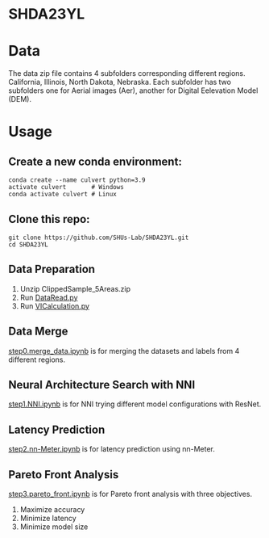 # SHDA23YL



# Data

The data zip file contains 4 subfolders corresponding different regions. California, Illinois, North Dakota, Nebraska. Each subfolder has two subfolders one for Aerial images (Aer), another for Digital Eelevation Model (DEM). 

# Usage
## Create a new conda environment:
   ```
   conda create --name culvert python=3.9
   activate culvert       # Windows
   conda activate culvert # Linux
   ```
## Clone this repo:
   ```
   git clone https://github.com/SHUs-Lab/SHDA23YL.git
   cd SHDA23YL
   ```

## Data Preparation

1. Unzip ClippedSample_5Areas.zip
2. Run [DataRead.py](https://github.com/SHUs-Lab/SHDA23YL/blob/main/DataRead.py "DataRead.py")
3. Run [VICalculation.py](https://github.com/SHUs-Lab/SHDA23YL/blob/main/VICalculation.py "VICalculation.py")

## Data Merge

[step0.merge_data.ipynb](https://github.com/SHUs-Lab/SHDA23YL/blob/main/step0.merge_data.ipynb "step0.merge_data.ipynb") is for merging the datasets and labels from 4 different regions.


## Neural Architecture Search with NNI

[step1.NNI.ipynb](https://github.com/SHUs-Lab/SHDA23YL/blob/main/step1.NNI.ipynb "step1.NNI.ipynb") is for NNI trying different model configurations with ResNet. 

## Latency Prediction
[step2.nn-Meter.ipynb](https://github.com/SHUs-Lab/SHDA23YL/blob/main/step2.nn-Meter.ipynb "step2.nn-Meter.ipynb") is for latency prediction using nn-Meter.

## Pareto Front Analysis
[step3.pareto_front.ipynb](https://github.com/SHUs-Lab/SHDA23YL/blob/main/step3.pareto_front.ipynb "step3.pareto_front.ipynb") is for Pareto front analysis with three objectives. 
1. Maximize accuracy
2. Minimize latency
3. Minimize model size